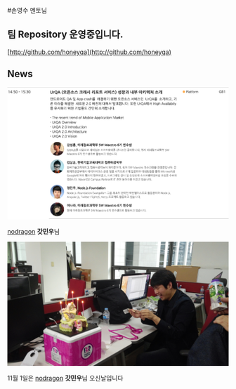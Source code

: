 #손영수 멘토님

## 팀 Repository 운영중입니다.
[http://github.com/honeyqa](http://github.com/honeyqa)


## News
![node](./honey.png)

[nodragon](https://github.com/JungMinu) **갓민우**님

![nodragon birthday](./nodragon_birthday.jpg)

11월 1일은 [nodragon](https://github.com/JungMinu) **갓민우**님 오신날입니다
